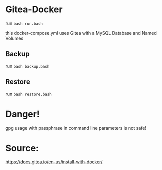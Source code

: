 # Gitea-Docker

run `bash run.bash`

this docker-compose.yml uses Gitea with a MySQL Database and Named Volumes

## Backup

run `bash backup.bash`

## Restore

run `bash restore.bash`

# Danger!

gpg usage with passphrase in command line parameters is not safe!

# Source:

https://docs.gitea.io/en-us/install-with-docker/

